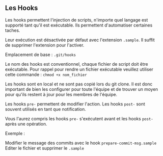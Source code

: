 ## Les Hooks

Les hooks permettent l'injection de scripts, n'importe quel langage est supporté tant qu'il est exécutable. Ils permettent d'automatiser certaines taches.

Leur exécution est désactivée par défaut avec l'extension `.sample`. Il suffit de supprimer l'extension pour l'activer.

Emplacement de base : `.git/hooks`

Le nom des hooks est conventionnel, chaque fichier de script doit être exécutable. Pour rappel pour rendre un fichier exécutable veuillez utiliser cette commande : `chmod +x nom_fichier`

Les hooks sont en local et ne sont pas copié lors du git clone. Il est donc important de bien les configurer pour toute l'équipe et de trouver un moyen pour qu'ils restent à jour pour les membres de l'équipe.

Les hooks `pre-` permettent de modifier l'action.
Les hooks `post-` sont souvent utilisés en tant que notification.

Vous l'aurez compris les hooks `pre-` s'exécutent avant et les hooks `post-` après une opération.

Exemple :

Modifier le message des commits avec le hook `prepare-commit-msg.sample`
Editer le fichier et supprimer le `.sample`

